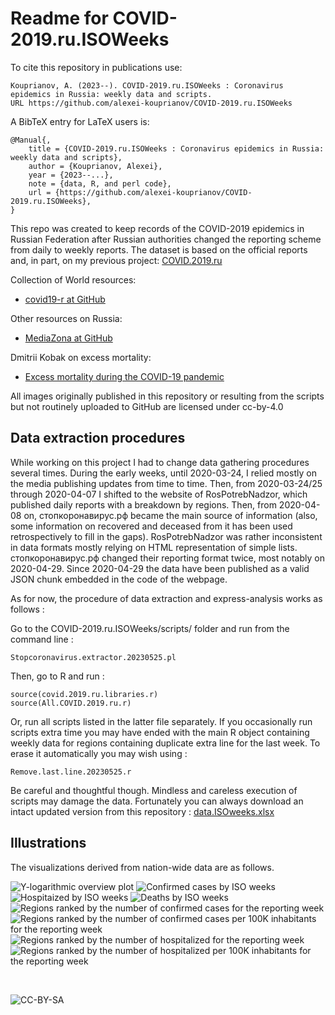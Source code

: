 # Readme for COVID-2019.ru.ISOWeeks

To cite this repository in publications use:

    Kouprianov, A. (2023--). COVID-2019.ru.ISOWeeks : Coronavirus epidemics in Russia: weekly data and scripts.
    URL https://github.com/alexei-kouprianov/COVID-2019.ru.ISOWeeks

A BibTeX entry for LaTeX users is:

    @Manual{,
        title = {COVID-2019.ru.ISOWeeks : Coronavirus epidemics in Russia: weekly data and scripts},
        author = {Kouprianov, Alexei},
        year = {2023--...},
        note = {data, R, and perl code},
        url = {https://github.com/alexei-kouprianov/COVID-2019.ru.ISOWeeks},
    }


This repo was created to keep records of the COVID-2019 epidemics in Russian Federation after Russian authorities changed the reporting scheme from daily to weekly reports. The dataset is based on the official reports and, in part, on my previous project: [COVID.2019.ru](https://github.com/alexei-kouprianov/COVID.2019.ru/)

Collection of World resources:

* [covid19-r at GitHub](https://github.com/mine-cetinkaya-rundel/covid19-r)

Other resources on Russia:

* [MediaZona at GitHub](https://github.com/mediazona/data-corona-Russia)

Dmitrii Kobak on excess mortality:

* [Excess mortality during the COVID-19 pandemic](https://github.com/dkobak/excess-mortality)

All images originally published in this repository or resulting from the scripts but not routinely uploaded to GitHub are licensed under cc-by-4.0

## Data extraction procedures

While working on this project I had to change data gathering procedures several times. During the early weeks, until 2020-03-24, I relied mostly on the media publishing updates from time to time. Then, from 2020-03-24/25 through 2020-04-07 I shifted to the website of RosPotrebNadzor, which published daily reports with a breakdown by regions. Then, from 2020-04-08 on, стопкоронавирус.рф became the main source of information (also, some information on recovered and deceased from it has been used retrospectively to fill in the gaps). RosPotrebNadzor was rather inconsistent in data formats mostly relying on HTML representation of simple lists. стопкоронавирус.рф changed their reporting format twice, most notably on 2020-04-29. Since 2020-04-29 the data have been published as a valid JSON chunk embedded in the code of the webpage.

As for now, the procedure of data extraction and express-analysis works as follows :

Go to the COVID-2019.ru.ISOWeeks/scripts/ folder and run from the command line :

    Stopcoronavirus.extractor.20230525.pl

Then, go to R and run :

    source(covid.2019.ru.libraries.r)
    source(All.COVID.2019.ru.r)

Or, run all scripts listed in the latter file separately. If you occasionally run scripts extra time you may have ended with the main R object containing weekly data for regions containing duplicate extra line for the last week. To erase it automatically you may wish using :

    Remove.last.line.20230525.r

Be careful and thoughtful though. Mindless and careless execution of scripts may damage the data. Fortunately you can always download an intact updated version from this repository : [data.ISOweeks.xlsx](https://github.com/alexei-kouprianov/COVID-2019.ru.ISOWeeks/blob/main/data/xlsx/data.ISOweeks.xlsx)

## Illustrations

The visualizations derived from nation-wide data are as follows.

![Y-logarithmic overview plot](plots/01.COVID-19.Russia.CHD.log.png "Y-logarithmic overview plot")
![Confirmed cases by ISO weeks](plots/02.COVID-19.Russia.CONFIRMED.png "Confirmed cases by ISO weeks")
![Hospitaized by ISO weeks](plots/03.COVID-19.Russia.HOSPITALISED.png "Hospitaized by ISO weeks")
![Deaths by ISO weeks](plots/04.COVID-19.Russia.DEATHS.png "Deaths by ISO weeks")
![Regions ranked by the number of confirmed cases for the reporting week](plots/05.COVID-19.Russia.CONFIRMED_rating.png "Regions ranked by the number of confirmed cases for the reporting week")
![Regions ranked by the number of confirmed cases per 100K inhabitants for the reporting week](plots/06.COVID-19.Russia.CONFIRMED_100K_rating.png "Regions ranked by the number of confirmed cases per 100K inhabitants for the reporting week")
![Regions ranked by the number of hospitalized for the reporting week](plots/07.COVID-19.Russia.HOSPITALISED_rating.png "Regions ranked by the number of hospitalized for the reporting week")
![Regions ranked by the number of hospitalized per 100K inhabitants for the reporting week](plots/08.COVID-19.Russia.HOSPITALISED_100K_rating.png "Regions ranked by the number of hospitalized per 100K inhabitants for the reporting week")

<br />

![](misc/CC-BY-SA-icon.png "CC-BY-SA")
